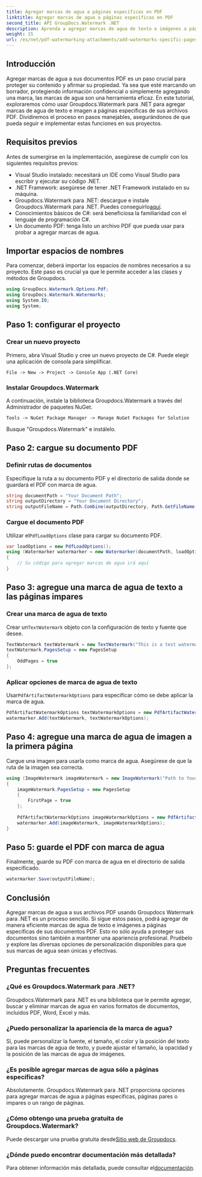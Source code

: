 ```yaml
---
title: Agregar marcas de agua a páginas específicas en PDF
linktitle: Agregar marcas de agua a páginas específicas en PDF
second_title: API GroupDocs.Watermark .NET
description: Aprenda a agregar marcas de agua de texto e imágenes a páginas específicas en archivos PDF usando Groupdocs para .NET. Siga nuestra guía detallada para proteger sus documentos.
weight: 15
url: /es/net/pdf-watermarking-attachments/add-watermarks-specific-pages-pdf/
---
```

## Introducción
Agregar marcas de agua a sus documentos PDF es un paso crucial para proteger su contenido y afirmar su propiedad. Ya sea que esté marcando un borrador, protegiendo información confidencial o simplemente agregando una marca, las marcas de agua son una herramienta eficaz. En este tutorial, exploraremos cómo usar Groupdocs.Watermark para .NET para agregar marcas de agua de texto e imagen a páginas específicas de sus archivos PDF. Dividiremos el proceso en pasos manejables, asegurándonos de que pueda seguir e implementar estas funciones en sus proyectos.
## Requisitos previos
Antes de sumergirse en la implementación, asegúrese de cumplir con los siguientes requisitos previos:
- Visual Studio instalado: necesitará un IDE como Visual Studio para escribir y ejecutar su código .NET.
- .NET Framework: asegúrese de tener .NET Framework instalado en su máquina.
-  Groupdocs.Watermark para .NET: descargue e instale Groupdocs.Watermark para .NET. Puedes conseguirlo[aquí](https://releases.groupdocs.com/Watermark/net/).
- Conocimientos básicos de C#: será beneficiosa la familiaridad con el lenguaje de programación C#.
- Un documento PDF: tenga listo un archivo PDF que pueda usar para probar a agregar marcas de agua.
## Importar espacios de nombres
Para comenzar, deberá importar los espacios de nombres necesarios a su proyecto. Este paso es crucial ya que le permite acceder a las clases y métodos de Groupdocs.
```csharp
using GroupDocs.Watermark.Options.Pdf;
using GroupDocs.Watermark.Watermarks;
using System.IO;
using System;
```
## Paso 1: configurar el proyecto
### Crear un nuevo proyecto
Primero, abra Visual Studio y cree un nuevo proyecto de C#. Puede elegir una aplicación de consola para simplificar.
```plaintext
File -> New -> Project -> Console App (.NET Core)
```
### Instalar Groupdocs.Watermark
A continuación, instale la biblioteca Groupdocs.Watermark a través del Administrador de paquetes NuGet.
```plaintext
Tools -> NuGet Package Manager -> Manage NuGet Packages for Solution
```
Busque "Groupdocs.Watermark" e instálelo.
## Paso 2: cargue su documento PDF
### Definir rutas de documentos
Especifique la ruta a su documento PDF y el directorio de salida donde se guardará el PDF con marca de agua.
```csharp
string documentPath = "Your Document Path";
string outputDirectory = "Your Document Directory";
string outputFileName = Path.Combine(outputDirectory, Path.GetFileName(documentPath));
```
### Cargue el documento PDF
 Utilizar el`PdfLoadOptions` clase para cargar su documento PDF.
```csharp
var loadOptions = new PdfLoadOptions();
using (Watermarker watermarker = new Watermarker(documentPath, loadOptions))
{
    // Su código para agregar marcas de agua irá aquí
}
```
## Paso 3: agregue una marca de agua de texto a las páginas impares
### Crear una marca de agua de texto
 Crear un`TextWatermark` objeto con la configuración de texto y fuente que desee.
```csharp
TextWatermark textWatermark = new TextWatermark("This is a test watermark", new Font("Arial", 8));
textWatermark.PagesSetup = new PagesSetup
{
    OddPages = true
};
```
### Aplicar opciones de marca de agua de texto
 Usar`PdfArtifactWatermarkOptions` para especificar cómo se debe aplicar la marca de agua.
```csharp
PdfArtifactWatermarkOptions textWatermarkOptions = new PdfArtifactWatermarkOptions();
watermarker.Add(textWatermark, textWatermarkOptions);
```
## Paso 4: agregue una marca de agua de imagen a la primera página
Cargue una imagen para usarla como marca de agua. Asegúrese de que la ruta de la imagen sea correcta.
```csharp
using (ImageWatermark imageWatermark = new ImageWatermark("Path to Your Image"))
{
    imageWatermark.PagesSetup = new PagesSetup
    {
        FirstPage = true
    };
    
    PdfArtifactWatermarkOptions imageWatermarkOptions = new PdfArtifactWatermarkOptions();
    watermarker.Add(imageWatermark, imageWatermarkOptions);
}
```
## Paso 5: guarde el PDF con marca de agua
Finalmente, guarde su PDF con marca de agua en el directorio de salida especificado.
```csharp
watermarker.Save(outputFileName);
```
## Conclusión
Agregar marcas de agua a sus archivos PDF usando Groupdocs Watermark para .NET es un proceso sencillo. Si sigue estos pasos, podrá agregar de manera eficiente marcas de agua de texto e imágenes a páginas específicas de sus documentos PDF. Esto no sólo ayuda a proteger sus documentos sino también a mantener una apariencia profesional. Pruébelo y explore las diversas opciones de personalización disponibles para que sus marcas de agua sean únicas y efectivas.
## Preguntas frecuentes
### ¿Qué es Groupdocs.Watermark para .NET?
Groupdocs.Watermark para .NET es una biblioteca que le permite agregar, buscar y eliminar marcas de agua en varios formatos de documentos, incluidos PDF, Word, Excel y más.
### ¿Puedo personalizar la apariencia de la marca de agua?
Sí, puede personalizar la fuente, el tamaño, el color y la posición del texto para las marcas de agua de texto, y puede ajustar el tamaño, la opacidad y la posición de las marcas de agua de imágenes.
### ¿Es posible agregar marcas de agua sólo a páginas específicas?
Absolutamente. Groupdocs.Watermark para .NET proporciona opciones para agregar marcas de agua a páginas específicas, páginas pares o impares o un rango de páginas.
### ¿Cómo obtengo una prueba gratuita de Groupdocs.Watermark?
 Puede descargar una prueba gratuita desde[Sitio web de Groupdocs](https://releases.groupdocs.com/).
### ¿Dónde puedo encontrar documentación más detallada?
 Para obtener información más detallada, puede consultar el[documentación](https://tutorials.groupdocs.com/Watermark/net/).